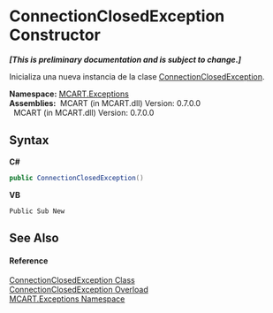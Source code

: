# ConnectionClosedException Constructor 
 _**\[This is preliminary documentation and is subject to change.\]**_

Inicializa una nueva instancia de la clase <a href="434cb942-2d50-5811-fdd3-aa343da3b6d8">ConnectionClosedException</a>.

**Namespace:**&nbsp;<a href="36e6166c-cb29-ee06-1b8a-ebc61fae7b0a">MCART.Exceptions</a><br />**Assemblies:**&nbsp;&nbsp;MCART (in MCART.dll) Version: 0.7.0.0<br />&nbsp;&nbsp;MCART (in MCART.dll) Version: 0.7.0.0<br />

## Syntax

**C#**<br />
``` C#
public ConnectionClosedException()
```

**VB**<br />
``` VB
Public Sub New
```


## See Also


#### Reference
<a href="434cb942-2d50-5811-fdd3-aa343da3b6d8">ConnectionClosedException Class</a><br /><a href="f09d00da-cbc1-6981-8dad-335328cfe15e">ConnectionClosedException Overload</a><br /><a href="36e6166c-cb29-ee06-1b8a-ebc61fae7b0a">MCART.Exceptions Namespace</a><br />